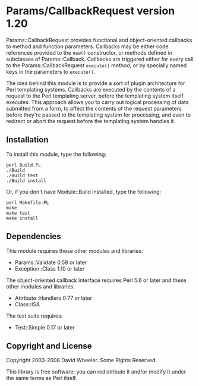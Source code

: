Params/CallbackRequest version 1.20
===================================

Params::CallbackRequest provides functional and object-oriented callbacks to
method and function parameters. Callbacks may be either code references
provided to the `new()` constructor, or methods defined in subclasses of
Params::Callback. Callbacks are triggered either for every call to the
Params::CallbackRequest `execute()` method, or by specially named keys in the
parameters to `execute()`.

The idea behind this module is to provide a sort of plugin architecture for
Perl templating systems. Callbacks are executed by the contents of a request
to the Perl templating server, before the templating system itself executes.
This approach allows you to carry out logical processing of data submitted
from a form, to affect the contents of the request parameters before they're
passed to the templating system for processing, and even to redirect or abort
the request before the templating system handles it.

Installation
------------

To install this module, type the following:

    perl Build.PL
    ./Build
    ./Build test
    ./Build install

Or, if you don't have Module::Build installed, type the following:

    perl Makefile.PL
    make
    make test
    make install

Dependencies
------------

This module requires these other modules and libraries:

* Params::Validate 0.59 or later
* Exception::Class 1.10 or later

The object-oriented callback interface requires Perl 5.6 or later and
these other modules and libraries:

* Attribute::Handlers 0.77 or later
* Class::ISA

The test suite requires:

* Test::Simple 0.17 or later

Copyright and License
---------------------

Copyright 2003-2008 David Wheeler. Some Rights Reserved.

This library is free software; you can redistribute it and/or modify it under
the same terms as Perl itself.
